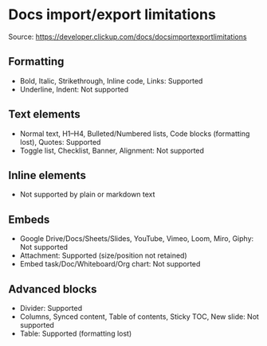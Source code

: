 # Docs import/export limitations

Source: https://developer.clickup.com/docs/docsimportexportlimitations

## Formatting
- Bold, Italic, Strikethrough, Inline code, Links: Supported
- Underline, Indent: Not supported

## Text elements
- Normal text, H1–H4, Bulleted/Numbered lists, Code blocks (formatting lost), Quotes: Supported
- Toggle list, Checklist, Banner, Alignment: Not supported

## Inline elements
- Not supported by plain or markdown text

## Embeds
- Google Drive/Docs/Sheets/Slides, YouTube, Vimeo, Loom, Miro, Giphy: Not supported
- Attachment: Supported (size/position not retained)
- Embed task/Doc/Whiteboard/Org chart: Not supported

## Advanced blocks
- Divider: Supported
- Columns, Synced content, Table of contents, Sticky TOC, New slide: Not supported
- Table: Supported (formatting lost)
